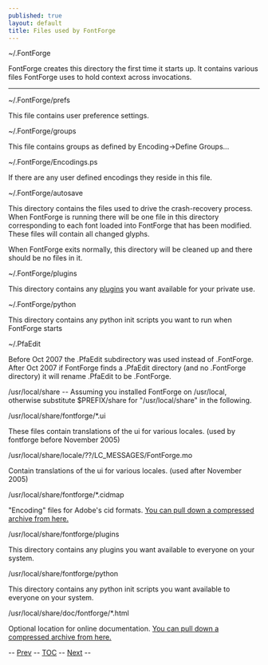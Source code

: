 ```yaml
---
published: true
layout: default
title: Files used by FontForge
---
```



\~/.FontForge

FontForge creates this directory the first time it starts up. It
contains various files FontForge uses to hold context across
invocations.

* * * * *

\~/.FontForge/prefs

This file contains user preference settings.

\~/.FontForge/groups

This file contains groups as defined by Encoding-\>Define Groups...

\~/.FontForge/Encodings.ps

If there are any user defined encodings they reside in this file.

\~/.FontForge/autosave

This directory contains the files used to drive the crash-recovery
process. When FontForge is running there will be one file in this
directory corresponding to each font loaded into FontForge that has been
modified. These files will contain all changed glyphs.

When FontForge exits normally, this directory will be cleaned up and
there should be no files in it.

\~/.FontForge/plugins

This directory contains any [plugins](../../developers/plugins/) you want available
for your private use.

\~/.FontForge/python

This directory contains any python init scripts you want to run when
FontForge starts

\~/.PfaEdit

Before Oct 2007 the .PfaEdit subdirectory was used instead of
.FontForge. After Oct 2007 if FontForge finds a .PfaEdit directory (and
no .FontForge directory) it will rename .PfaEdit to be .FontForge.

/usr/local/share -- Assuming you installed FontForge on /usr/local,
otherwise substitute \$PREFIX/share for "/usr/local/share" in the
following.

/usr/local/share/fontforge/\*.ui

These files contain translations of the ui for various locales. (used by
fontforge before November 2005)

/usr/local/share/locale/??/LC\_MESSAGES/FontForge.mo

Contain translations of the ui for various locales. (used after November
2005)

/usr/local/share/fontforge/\*.cidmap

"Encoding" files for Adobe's cid formats. [You can pull down a
compressed archive from here.](/assets/old/cidmaps.tgz)

/usr/local/share/fontforge/plugins

This directory contains any plugins you want available to everyone on
your system.

/usr/local/share/fontforge/python

This directory contains any python init scripts you want available to
everyone on your system.

/usr/local/share/doc/fontforge/\*.html

Optional location for online documentation. [You can pull down a
compressed archive from here.](source-build.html#Documentation)

-- [Prev](../cliargs/) -- [TOC](/en-US/tutorials/overview/) -- [Next](../../developers/src/) --
